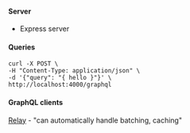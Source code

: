 #### Server

 * Express server

#### Queries

```
curl -X POST \
-H "Content-Type: application/json" \
-d '{"query": "{ hello }"}' \
http://localhost:4000/graphql
```

#### GraphQL clients

[Relay](http://graphql.org/graphql-js/graphql-clients/) - "can automatically handle batching, caching"
